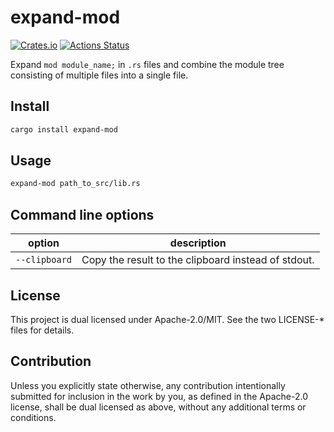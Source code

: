 # expand-mod

[![Crates.io](https://img.shields.io/crates/v/expand-mod.svg)](https://crates.io/crates/expand-mod)
[![Actions Status](https://github.com/frozenlib/expand-mod/workflows/CI/badge.svg)](https://github.com/frozenlib/expand-mod/actions)

Expand `mod module_name;` in `.rs` files and combine the module tree consisting of multiple files into a single file.

## Install

```sh
cargo install expand-mod
```

## Usage

```sh
expand-mod path_to_src/lib.rs
```

## Command line options

| option        | description                                         |
| ------------- | --------------------------------------------------- |
| `--clipboard` | Copy the result to the clipboard instead of stdout. |

## License

This project is dual licensed under Apache-2.0/MIT. See the two LICENSE-\* files for details.

## Contribution

Unless you explicitly state otherwise, any contribution intentionally submitted for inclusion in the work by you, as defined in the Apache-2.0 license, shall be dual licensed as above, without any additional terms or conditions.
